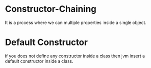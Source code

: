 # Constructor-Chaining
It is a process where we can multiple  properties inside a single object.
# Default Constructor
if you does not define any constructor inside a class then jvm insert a default constructor inside a class.
